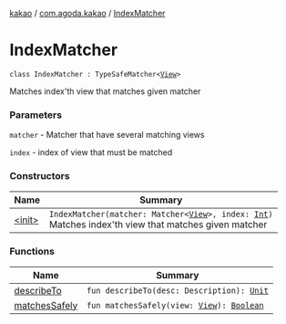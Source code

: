 [kakao](../../index.md) / [com.agoda.kakao](../index.md) / [IndexMatcher](.)

# IndexMatcher

`class IndexMatcher : TypeSafeMatcher<`[`View`](https://developer.android.com/reference/android/view/View.html)`>`

Matches index'th view that matches given matcher

### Parameters

`matcher` - Matcher that have several matching views

`index` - index of view that must be matched

### Constructors

| Name | Summary |
|---|---|
| [&lt;init&gt;](-init-.md) | `IndexMatcher(matcher: Matcher<`[`View`](https://developer.android.com/reference/android/view/View.html)`>, index: `[`Int`](https://kotlinlang.org/api/latest/jvm/stdlib/kotlin/-int/index.html)`)`<br>Matches index'th view that matches given matcher |

### Functions

| Name | Summary |
|---|---|
| [describeTo](describe-to.md) | `fun describeTo(desc: Description): `[`Unit`](https://kotlinlang.org/api/latest/jvm/stdlib/kotlin/-unit/index.html) |
| [matchesSafely](matches-safely.md) | `fun matchesSafely(view: `[`View`](https://developer.android.com/reference/android/view/View.html)`): `[`Boolean`](https://kotlinlang.org/api/latest/jvm/stdlib/kotlin/-boolean/index.html) |
